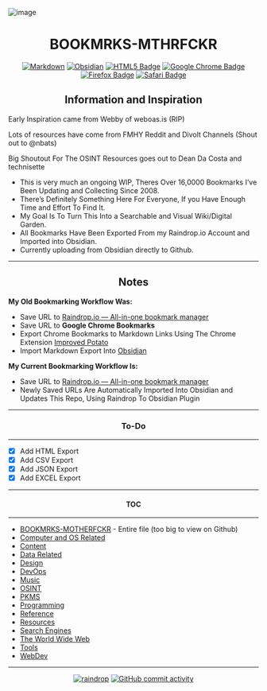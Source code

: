 ![image](https://user-images.githubusercontent.com/9169633/195195009-23cef4cb-e1ca-4d4b-831c-1f7145e66be3.png)

<h1 align="center">BOOKMRKS-MTHRFCKR</h1>

<div align="center">

  <a href="">![Markdown](https://img.shields.io/badge/markdown-%23000000.svg?style=for-the-badge&logo=markdown&logoColor=white)</a>
  <a href="">![Obsidian](https://img.shields.io/badge/Obsidian-%23483699.svg?style=for-the-badge&logo=obsidian&logoColor=white)</a>
  <a href="">![HTML5 Badge](https://img.shields.io/badge/HTML5-E34F26?logo=html5&logoColor=fff&style=for-the-badge)</a>
  <a href="">![Google Chrome Badge](https://img.shields.io/badge/Google%20Chrome-4285F4?logo=googlechrome&logoColor=fff&style=for-the-badge)</a>
  <a href="">![Firefox Badge](https://img.shields.io/badge/Firefox-FF7139?logo=firefox&logoColor=fff&style=for-the-badge)</a>
  <a href="">![Safari Badge](https://img.shields.io/badge/Safari-000?logo=safari&logoColor=fff&style=for-the-badge)</a>


</div>







<h2 align="center">Information and Inspiration</h2>



Early Inspiration came from Webby of weboas.is (RIP)

Lots of resources have come from FMHY Reddit and Divolt Channels (Shout out to @nbats)

Big Shoutout For The OSINT Resources goes out to Dean Da Costa and technisette



- This is very much an ongoing WIP, Theres Over 16,0000 Bookmarks I’ve Been Updating and Collecting Since 2008.
- There’s Definitely Something Here For Everyone, If you Have Enough Time and Effort To Find It.
- My Goal Is To Turn This Into a Searchable and Visual Wiki/Digital Garden.
- All Bookmarks Have Been Exported From my Raindrop.io Account and Imported into Obsidian.
- Currently uploading from Obsidian directly to Github.


---
<h2 align="center">Notes</h2>

**My Old Bookmarking Workflow Was:**

- Save URL to [Raindrop.io — All-in-one bookmark manager](https://raindrop.io/)
- Save URL to **Google Chrome Bookmarks**
- Export Chrome Bookmarks to Markdown Links Using The Chrome Extension [Improved Potato](https://chrome.google.com/webstore/detail/improved-potato/kjnippnbinaiaophckfmlbicclieefpf)
- Import Markdown Export Into [Obsidian](https://obsidian.md/)

**My Current Bookmarking Workflow Is:**

- Save URL to [Raindrop.io — All-in-one bookmark manager](https://raindrop.io/)
- Newly Saved URLs Are Automatically Imported Into Obsidian and Updates This Repo, Using Raindrop To Obsidian Plugin

---
<h3 align="center">To-Do</h3>

----


- [x] Add HTML Export
- [x] Add CSV Export
- [x] Add JSON Export
- [x] Add EXCEL Export

---

<h4 align="center">TOC</h4>

---

- [BOOKMRKS-MOTHERFCKR](BOOKMRKS-MTHRFCKR.md)  - Entire file (too big to view on Github)
- [Computer and OS Related](./Computer%20and%20OS%20Related.md)
- [Content](/Content.md)
- [Data Related](./Data%20Related.md)
- [Design](/Design.md)
- [DevOps](./DevOps.md)
- [Music](/Music.md)
- [OSINT](./OSINT.md)
- [PKMS](./PKMS.md)
- [Programming](/Programming.md)
- [Reference](/Reference.md)
- [Resources](/Resources.md)
- [Search Engines](./Search%20Engines.md)
- [The World Wide Web](./The%20World%20Wide%20Web.md)
- [Tools](./Tools.md)
- [WebDev](/WebDev.md)

---

<div align="center">

  <a href="">![raindrop](https://img.shields.io/badge/Raindrop.io-whoisdsmith-blue)</a>
  <a href="">![GitHub commit activity](https://img.shields.io/github/commit-activity/w/whoisdsmith/BOOKMRKS-MTHRFCKR)</a>


</div>
